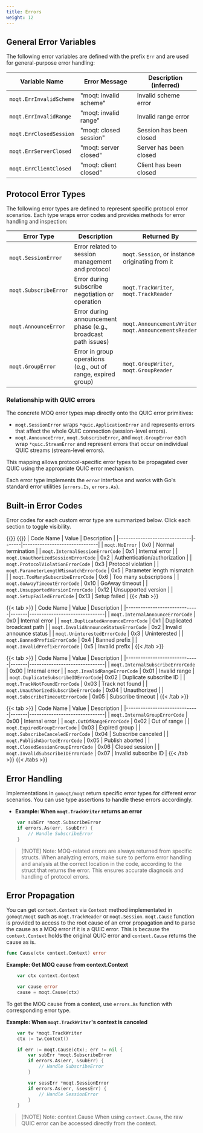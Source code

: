 ```yaml
---
title: Errors
weight: 12
---
```


## General Error Variables

The following error variables are defined with the prefix `Err` and are used for general-purpose error handling:

| Variable Name           | Error Message               | Description (inferred)           |
|-------------------------|-----------------------------|----------------------------------|
| `moqt.ErrInvalidScheme` | "moqt: invalid scheme"      | Invalid scheme error             |
| `moqt.ErrInvalidRange`  | "moqt: invalid range"       | Invalid range error              |
| `moqt.ErrClosedSession` | "moqt: closed session"      | Session has been closed          |
| `moqt.ErrServerClosed`  | "moqt: server closed"       | Server has been closed           |
| `moqt.ErrClientClosed`  | "moqt: client closed"       | Client has been closed           |

## Protocol Error Types

The following error types are defined to represent specific protocol error scenarios. Each type wraps error codes and provides methods for error handling and inspection:

| Error Type           | Description                                                      | Returned By                                      |
|----------------------|------------------------------------------------------------------|--------------------------------------------------|
| `moqt.SessionError`  | Error related to session management and protocol                 | `moqt.Session`, or instance originating from it  |
| `moqt.SubscribeError`| Error during subscribe negotiation or operation                  | `moqt.TrackWriter`, `moqt.TrackReader`           |
| `moqt.AnnounceError` | Error during announcement phase (e.g., broadcast path issues)    | `moqt.AnnouncementsWriter`, `moqt.AnnouncementsReader` |
| `moqt.GroupError`    | Error in group operations (e.g., out of range, expired group)    | `moqt.GroupWriter`, `moqt.GroupReader`           |

### Relationship with QUIC errors

The concrete MOQ error types map directly onto the QUIC error primitives:

- `moqt.SessionError` wraps `*quic.ApplicationError` and represents errors that affect the whole QUIC connection (session-level errors).
- `moqt.AnnounceError`, `moqt.SubscribeError`, and `moqt.GroupError` each wrap `*quic.StreamError` and represent errors that occur on individual QUIC streams (stream-level errors).

This mapping allows protocol-specific error types to be propagated over QUIC using the appropriate QUIC error mechanism.

Each error type implements the `error` interface and works with Go's standard error utilities (`errors.Is`, `errors.As`).


## Built-in Error Codes

Error codes for each custom error type are summarized below. Click each section to toggle visibility.

{{<tabs items="SessionErrorCode, AnnounceErrorCode, SubscribeErrorCode, GroupErrorCode" >}}
{{<tab>}}
| Code Name                    | Value | Description                    |
|------------------------------|-------|-------------------------------|
| `moqt.NoError`                      | 0x0   | Normal termination            |
| `moqt.InternalSessionErrorCode`     | 0x1   | Internal error                |
| `moqt.UnauthorizedSessionErrorCode` | 0x2   | Authentication/authorization  |
| `moqt.ProtocolViolationErrorCode`   | 0x3   | Protocol violation            |
| `moqt.ParameterLengthMismatchErrorCode` | 0x5 | Parameter length mismatch     |
| `moqt.TooManySubscribeErrorCode`    | 0x6   | Too many subscriptions        |
| `moqt.GoAwayTimeoutErrorCode`       | 0x10  | GoAway timeout                |
| `moqt.UnsupportedVersionErrorCode`  | 0x12  | Unsupported version           |
| `moqt.SetupFailedErrorCode`         | 0x13  | Setup failed                  |
{{< /tab >}}

{{< tab >}}
| Code Name                    | Value | Description                    |
|------------------------------|-------|-------------------------------|
| `moqt.InternalAnnounceErrorCode`    | 0x0   | Internal error                |
| `moqt.DuplicatedAnnounceErrorCode`  | 0x1   | Duplicated broadcast path     |
| `moqt.InvalidAnnounceStatusErrorCode` | 0x2 | Invalid announce status       |
| `moqt.UninterestedErrorCode`        | 0x3   | Uninterested                  |
| `moqt.BannedPrefixErrorCode`        | 0x4   | Banned prefix                 |
| `moqt.InvalidPrefixErrorCode`       | 0x5   | Invalid prefix                |
{{< /tab >}}


{{< tab >}}
| Code Name                    | Value | Description                    |
|------------------------------|-------|-------------------------------|
| `moqt.InternalSubscribeErrorCode`   | 0x00  | Internal error                |
| `moqt.InvalidRangeErrorCode`        | 0x01  | Invalid range                 |
| `moqt.DuplicateSubscribeIDErrorCode`| 0x02  | Duplicate subscribe ID        |
| `moqt.TrackNotFoundErrorCode`       | 0x03  | Track not found               |
| `moqt.UnauthorizedSubscribeErrorCode` | 0x04 | Unauthorized                  |
| `moqt.SubscribeTimeoutErrorCode`    | 0x05  | Subscribe timeout             |
{{< /tab >}}


{{< tab >}}
| Code Name                    | Value | Description                    |
|------------------------------|-------|-------------------------------|
| `moqt.InternalGroupErrorCode`       | 0x00  | Internal error                |
| `moqt.OutOfRangeErrorCode`          | 0x02  | Out of range                  |
| `moqt.ExpiredGroupErrorCode`        | 0x03  | Expired group                 |
| `moqt.SubscribeCanceledErrorCode`   | 0x04  | Subscribe canceled            |
| `moqt.PublishAbortedErrorCode`      | 0x05  | Publish aborted               |
| `moqt.ClosedSessionGroupErrorCode`  | 0x06  | Closed session                |
| `moqt.InvalidSubscribeIDErrorCode`  | 0x07  | Invalid subscribe ID          |
{{< /tab >}}
{{< /tabs >}}

## Error Handling

Implementations in `gomoqt/moqt` return specific error types for different error scenarios. You can use type assertions to handle these errors accordingly.

- **Example: When `moqt.TrackWriter` returns an error**

```go
    var subErr *moqt.SubscribeError
    if errors.As(err, &subErr) {
        // Handle SubscribeError
    }
```

> [!NOTE] Note:
> MOQ-related errors are always returned from specific structs. When analyzing errors, make sure to perform error handling and analysis at the correct location in the code, according to the struct that returns the error. This ensures accurate diagnosis and handling of protocol errors.

## Error Propagation

You can get `context.Context` via `Context` method implementated in `gomoqt/moqt` such as `moqt.TrackReader` or `moqt.Session`.
`moqt.Cause` function is provided to access to the root cause of an error propagation and to parse the cause  as a MOQ error if it is a QUIC error.
This is because the `context.Context` holds the original QUIC error and `context.Cause` returns the cause as is.
```go
func Cause(ctx context.Context) error
```

**Example: Get MOQ cause from context.Context**

```go
    var ctx context.Context

    var cause error
    cause = moqt.Cause(ctx)
```

To get the MOQ cause from a context, use `errors.As` function with corresponding error type.

**Example: When `moqt.TrackWriter`'s context is canceled**

```go
    var tw *moqt.TrackWriter
    ctx := tw.Context()

    if err := moqt.Cause(ctx); err != nil {
        var subErr *moqt.SubscribeError
        if errors.As(err, &subErr) {
            // Handle SubscribeError
        }

        var sessErr *moqt.SessionError
        if errors.As(err, &sessErr) {
            // Handle SessionError
        }
    }


```

> [!NOTE] Note: context.Cause
> When using `context.Cause`, the raw QUIC error can be accessed directly from the context.